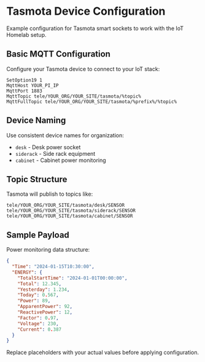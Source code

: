 # Tasmota Device Configuration

Example configuration for Tasmota smart sockets to work with the IoT Homelab setup.

## Basic MQTT Configuration

Configure your Tasmota device to connect to your IoT stack:

```
SetOption19 1
MqttHost YOUR_PI_IP
MqttPort 1883
MqttTopic tele/YOUR_ORG/YOUR_SITE/tasmota/%topic%
MqttFullTopic tele/YOUR_ORG/YOUR_SITE/tasmota/%prefix%/%topic%
```

## Device Naming

Use consistent device names for organization:
- `desk` - Desk power socket
- `siderack` - Side rack equipment
- `cabinet` - Cabinet power monitoring

## Topic Structure

Tasmota will publish to topics like:
```
tele/YOUR_ORG/YOUR_SITE/tasmota/desk/SENSOR
tele/YOUR_ORG/YOUR_SITE/tasmota/siderack/SENSOR
tele/YOUR_ORG/YOUR_SITE/tasmota/cabinet/SENSOR
```

## Sample Payload

Power monitoring data structure:
```json
{
  "Time": "2024-01-15T10:30:00",
  "ENERGY": {
    "TotalStartTime": "2024-01-01T00:00:00",
    "Total": 12.345,
    "Yesterday": 1.234,
    "Today": 0.567,
    "Power": 89,
    "ApparentPower": 92,
    "ReactivePower": 12,
    "Factor": 0.97,
    "Voltage": 230,
    "Current": 0.387
  }
}
```

Replace placeholders with your actual values before applying configuration.